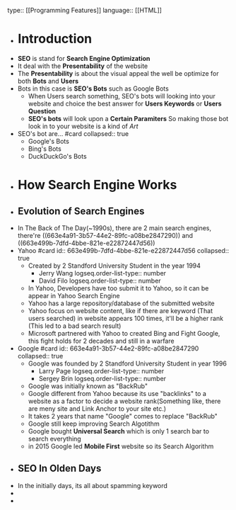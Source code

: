 type:: [[Programming Features]] 
language:: [[HTML]]

- # Introduction
- **SEO** is stand for **Search Engine Optimization**
- It deal with the **Presentability** of the website
- The **Presentability** is about the visual appeal the well be optimize for both **Bots** and **Users**
- Bots in this case is **SEO's Bots** such as Google Bots
	- When Users search something, SEO's bots will looking into your website and choice the best answer for **Users Keywords** or **Users Question**
	- **SEO's bots** will look upon a **Certain Paramiters** So making those bot look in to your website is a kind of _Art_
- SEO's bot are... #card
  collapsed:: true
	- Google's Bots
	- Bing's Bots
	- DuckDuckGo's Bots
- # How Search Engine Works
- ## Evolution of Search Engines
- In The Back of The Day(~1990s), there are 2 main search engines, there're ((663e4a91-3b57-44e2-89fc-a08be2847290)) and ((663e499b-7dfd-4bbe-821e-e22872447d56))
- Yahoo #card
  id:: 663e499b-7dfd-4bbe-821e-e22872447d56
  collapsed:: true
	- Created by 2 Standford University Student in the year 1994
		- Jerry Wang
		  logseq.order-list-type:: number
		- David Filo
		  logseq.order-list-type:: number
	- In Yahoo, Developers have too submit it to Yahoo, so it can be appear in Yahoo Search Engine
	- Yahoo has a large repository/database of the submitted website
	- Yahoo focus on website content, like if there are keyword (That users searched) in website appears 100 times, it'll be a higher rank (This led to a bad search result)
	- Microsoft partnered with Yahoo to created Bing and Fight Google, this fight holds for 2 decades and still in a warfare
- Google #card
  id:: 663e4a91-3b57-44e2-89fc-a08be2847290
  collapsed:: true
	- Google was founded by 2 Standford University Student in year 1996
		- Larry Page
		  logseq.order-list-type:: number
		- Sergey Brin
		  logseq.order-list-type:: number
	- Google was initially known as "BackRub"
	- Google different from Yahoo because its use "backlinks" to a website as a factor to decide a website rank(Something like, there are meny site and Link Anchor to your site etc.)
	- It takes 2 years that name "Google" comes to replace "BackRub"
	- Google still keep improving Search Algotithm
	- Google bought **Universal Search** which is only 1 search bar to search everything
	- in 2015 Google led **Mobile First** website so its Search Algorithm
- ## SEO In Olden Days
- In the initially days, its all about spamming keyword
-
-